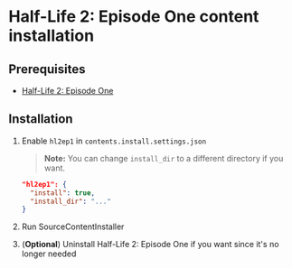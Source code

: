 # Half-Life 2: Episode One content installation

## Prerequisites

- [Half-Life 2: Episode One](../../../game-installation/game-installation/half-life-2-episode-one.md)

## Installation

1. Enable `hl2ep1` in `contents.install.settings.json`

   > **Note:** You can change `install_dir` to a different directory if you want.

   ```json
   "hl2ep1": {
     "install": true,
     "install_dir": "..."
   }
   ```

2. Run SourceContentInstaller
3. (**Optional**) Uninstall Half-Life 2: Episode One if you want since it's no longer needed
